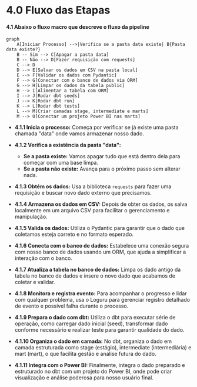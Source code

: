 # **4.0 Fluxo das Etapas**

#### 4.1 Abaixo o fluxo macro que descreve o fluxo da pipeline

```mermaid
graph
    A[Iniciar Processo] -->|Verifica se a pasta data existe| B{Pasta data existe?}
    B -- Sim --> C[Apagar a pasta data]
    B -- Não --> D[Fazer requisição com requests]
    C --> D
    D --> E[Salvar os dados em CSV na pasta local]
    E --> F[Validar os dados com Pydantic]
    F --> G[Conectar com o banco de dados via ORM]
    G --> H[Limpar os dados da tabela public]
    H --> I[Alimentar a tabela com ORM]
    I --> J[Rodar dbt seeds]
    J --> K[Rodar dbt run]
    K --> L[Rodar dbt tests]
    L --> M[Criar camadas stage, intermediate e marts]
    M --> O[Conectar um projeto Power BI nas marts]

```


  - **4.1.1 Inicia o processo:**
    Começa por verificar se já existe uma pasta chamada "data" onde vamos armazenar nosso dado.

- **4.1.2 Verifica a existência da pasta "data":**
  - **Se a pasta existe:**
    Vamos apagar tudo que está dentro dela para começar com uma base limpa.
  - **Se a pasta não existe:**
    Avança para o próximo passo sem alterar nada.

- **4.1.3 Obtém os dados:**
  Usa a biblioteca `requests` para fazer uma requisição e buscar novo dado externo que precisamos.

- **4.1.4 Armazena os dados em CSV:**
  Depois de obter os dados, os salva localmente em um arquivo CSV para facilitar o gerenciamento e manipulação.

- **4.1.5 Valida os dados:**
  Utiliza o Pydantic para garantir que o dado que coletamos esteja correto e no formato esperado.

- **4.1.6 Conecta com o banco de dados:**
  Estabelece uma conexão segura com nosso banco de dados usando um ORM, que ajuda a simplificar a interação com o banco.

- **4.1.7 Atualiza a tabela no banco de dados:**
  Limpa os dado antigo da tabela no banco de dados e insere o novo dado que acabamos de coletar e validar.

- **4.1.8 Monitora e registra evento:**
  Para acompanhar o progresso e lidar com qualquer problema, usa o Loguru para gerenciar registro detalhado de evento e possível falha durante o processo.

- **4.1.9 Prepara o dado com dbt:**
  Utiliza o dbt para executar série de operação, como carregar dado inicial (seed), transformar dado conforme necessário e realizar teste para garantir qualidade do dado.

- **4.1.10 Organiza o dado em camada:**
  No dbt, organiza o dado em camada estruturada como stage (estágio), intermediate (intermediária) e mart (mart), o que facilita gestão e análise futura do dado.

- **4.1.11 Integra com o Power BI:**
  Finalmente, integra o dado preparado e estruturado no dbt com um projeto do Power BI, onde pode criar visualização e análise poderosa para nosso usuário final.
